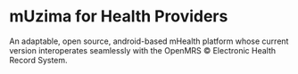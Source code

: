 # mUzima for Health Providers
An adaptable, open source, android-based mHealth platform whose current version interoperates seamlessly with the OpenMRS &copy;
Electronic Health Record System.
